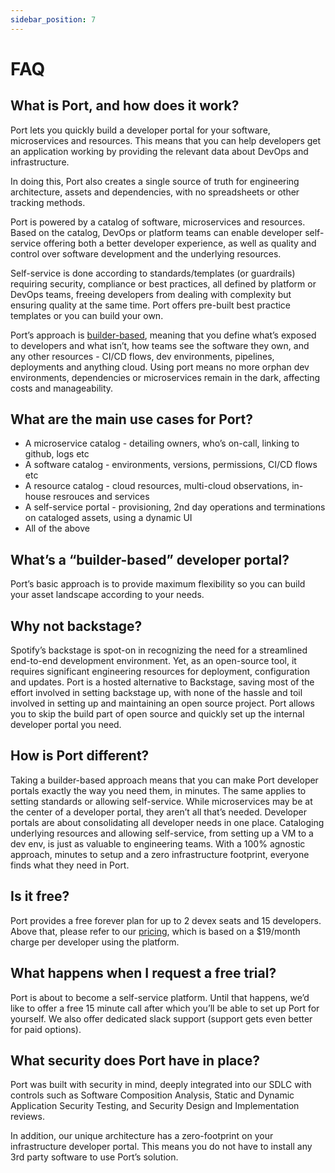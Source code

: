 ```yaml
---
sidebar_position: 7
---
```


# FAQ

## What is Port, and how does it work?

Port lets you quickly build a developer portal for your software, microservices and resources. This means that you can help developers get an application working by providing the relevant data about DevOps and infrastructure.

In doing this, Port also creates a single source of truth for engineering architecture, assets and dependencies, with no spreadsheets or other tracking methods. 

Port is powered by a catalog of software, microservices and resources. Based on the catalog, DevOps or platform teams can enable developer self-service offering both a better developer experience, as well as quality and control over software development and the underlying resources.

Self-service is done according to standards/templates (or guardrails) requiring security, compliance or best practices, all defined by platform or DevOps teams, freeing developers from dealing with complexity but ensuring quality at the same time. Port offers pre-built best practice templates or you can build your own.

Port’s approach is [builder-based](#whats-a-builder-based-developer-portal), meaning that you define what’s exposed to developers and what isn’t, how teams see the software they own, and any other resources - CI/CD flows, dev environments, pipelines, deployments and anything cloud. Using port means no more orphan dev environments, dependencies or microservices remain in the dark, affecting costs and manageability. 

## What are the main use cases for Port?

- A microservice catalog - detailing owners, who’s on-call, linking to github, logs etc
- A software catalog - environments, versions, permissions, CI/CD flows etc
- A resource catalog - cloud resources, multi-cloud observations, in-house resrouces and services
- A self-service portal - provisioning, 2nd day operations and terminations on cataloged assets, using a dynamic UI
- All of the above

## What’s a “builder-based” developer portal?

Port’s basic approach is to provide maximum flexibility so you can build your asset landscape according to your needs. 

## Why not backstage?

Spotify’s backstage is spot-on in recognizing the need for a streamlined end-to-end development environment. Yet, as an open-source tool, it requires significant engineering resources for deployment, configuration and updates. Port is a hosted alternative to Backstage, saving most of the effort involved in setting backstage up, with none of the hassle and toil involved in setting up and maintaining an open source project. Port allows you to skip the build part of open source and quickly set up the internal developer portal you need.

## How is Port different?

Taking a builder-based approach means that you can make Port developer portals exactly the way you need them, in minutes. The same applies to setting standards or allowing self-service. While microservices may be at the center of a developer portal, they aren’t all that’s needed. Developer portals are about consolidating all developer needs in one place. Cataloging underlying resources and allowing self-service, from setting up a VM  to a dev env, is just as valuable to engineering teams. With a 100% agnostic approach, minutes to setup and a zero infrastructure footprint, everyone finds what they need in Port.

## Is it free?

Port provides a free forever plan for up to 2 devex seats and 15 developers. Above that, please refer to our [pricing](https://www.getport.io/pricing), which is based on a $19/month charge per developer using the platform.

## What happens when I request a free trial?

Port is about to become a self-service platform. Until that happens, we’d like to offer a free 15 minute call after which you’ll be able to set up Port for yourself. We also offer dedicated slack support (support gets even better for paid options).

## What security does Port have in place?

Port was built with security in mind, deeply integrated into our SDLC with controls such as Software Composition Analysis, Static and Dynamic Application Security Testing, and Security Design and Implementation reviews. 

In addition, our unique architecture has a zero-footprint on your infrastructure developer portal. This means you do not have to install any 3rd party software to use Port’s solution.






